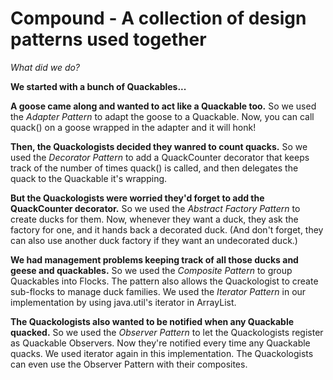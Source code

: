Compound - A collection of design patterns used together
======

*What did we do?*

**We started with a bunch of Quackables...**

**A goose came along and wanted to act like a Quackable too.** So we used the *Adapter Pattern* to adapt the goose to a Quackable. Now, you can call quack() on a goose wrapped in the adapter and it will honk!

**Then, the Quackologists decided they wanred to count quacks.** So we used the *Decorator Pattern* to add a QuackCounter decorator that keeps track of the number of times quack() is called, and then delegates the quack to the Quackable it's wrapping.

**But the Quackologists were worried they'd forget to add the QuackCounter decorator.** So we used the *Abstract Factory Pattern* to create ducks for them. Now, whenever they want a duck, they ask the factory for one, and it hands back a decorated duck. (And don't forget, they can also use another duck factory if they want an undecorated duck.)

**We had management problems keeping track of all those ducks and geese and quackables.** So we used the *Composite Pattern* to group Quackables into Flocks. The pattern also allows the Quackologist to create sub-flocks to manage duck families. We used the *Iterator Pattern* in our implementation by using java.util's iterator in ArrayList.

**The Quackologists also wanted to be notified when any Quackable quacked.** So we used the *Observer Pattern* to let the Quackologists register as Quackable Observers. Now they're notified every time any Quackable quacks. We used iterator again in this implementation. The Quackologists can even use the Observer Pattern with their composites.

